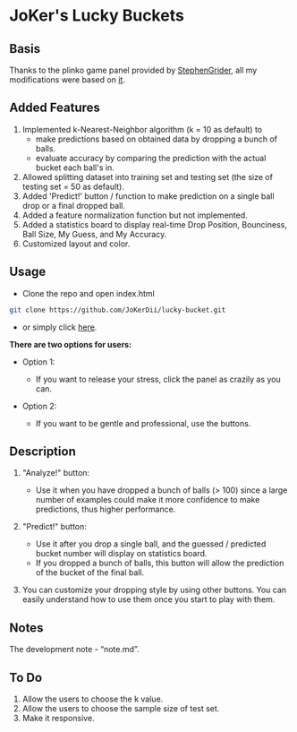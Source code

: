 # JoKer's Lucky Buckets



## Basis

Thanks to the plinko game panel provided by [StephenGrider](https://github.com/StephenGrider/MLkits), all my modifications were based on [it](https://github.com/StephenGrider/MLKits/tree/master/plinko).



## Added Features

1. Implemented k-Nearest-Neighbor algorithm (k = 10 as default) to
   * make predictions based on obtained data by dropping a bunch of balls.
   * evaluate accuracy by comparing the prediction with the actual bucket each ball's in.
2. Allowed splitting dataset into training set and testing set (the size of testing set = 50 as default).
3. Added 'Predict!' button / function to make prediction on a single ball drop or a final dropped ball.
4. Added a feature normalization function but not implemented.
5. Added a statistics board to display real-time Drop Position, Bounciness, Ball Size, My Guess, and My Accuracy.
6. Customized layout and color.



## Usage

* Clone the repo and open index.html 

```bash
git clone https://github.com/JoKerDii/lucky-bucket.git
```

* or simply click [here](http://rawcdn.githack.com/JoKerDii/lucky-bucket/main/index.html).



**There are two options for users:**

* Option 1:

  * If you want to release your stress, click the panel as crazily as you can.

* Option 2:

  * If you want to be gentle and professional, use the buttons.

    

## Description

1. "Analyze!" button:

   * Use it when you have dropped a bunch of balls (> 100) since a large number of examples could make it more confidence to make predictions, thus higher performance.

2. "Predict!" button:

   * Use it after you drop a single ball, and the guessed / predicted bucket number will display on statistics board.
   * If you dropped a bunch of balls, this button will allow the prediction of the bucket of the final ball.

3. You can customize your dropping style by using other buttons. You can easily understand how to use them once you start to play with them.

   

## Notes

The development note  - “note.md”.



## To Do

1. Allow the users to choose the k value.
2. Allow the users to choose the sample size of test set.
3. Make it responsive.

